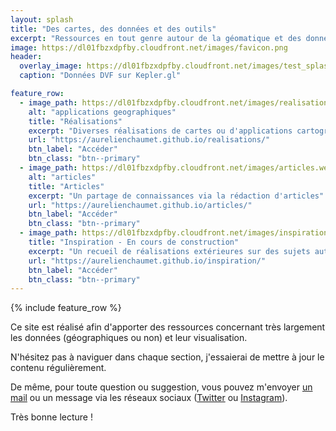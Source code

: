 ```yaml
---
layout: splash
title: "Des cartes, des données et des outils"
excerpt: "Ressources en tout genre autour de la géomatique et des données"
image: https://dl01fbzxdpfby.cloudfront.net/images/favicon.png
header:
  overlay_image: https://dl01fbzxdpfby.cloudfront.net/images/test_splash.webp
  caption: "Données DVF sur Kepler.gl"

feature_row:
  - image_path: https://dl01fbzxdpfby.cloudfront.net/images/realisations_puzzle.webp
    alt: "applications geographiques"
    title: "Réalisations"
    excerpt: "Diverses réalisations de cartes ou d'applications cartographiques web"
    url: "https://aurelienchaumet.github.io/realisations/"
    btn_label: "Accéder"
    btn_class: "btn--primary"
  - image_path: https://dl01fbzxdpfby.cloudfront.net/images/articles.webp
    alt: "articles"
    title: "Articles"
    excerpt: "Un partage de connaissances via la rédaction d'articles"
    url: "https://aurelienchaumet.github.io/articles/"
    btn_label: "Accéder"
    btn_class: "btn--primary"
  - image_path: https://dl01fbzxdpfby.cloudfront.net/images/inspiration.webp
    title: "Inspiration - En cours de construction"
    excerpt: "Un recueil de réalisations extérieures sur des sujets autour de la cartographie, des données et de visualisations diverses et variées"
    url: "https://aurelienchaumet.github.io/inspiration/"
    btn_label: "Accéder"
    btn_class: "btn--primary"
---
```


{% include feature_row %}

Ce site est réalisé afin d'apporter des ressources concernant très largement les données (géographiques ou non) et leur visualisation.

N'hésitez pas à naviguer dans chaque section, j'essaierai de mettre à jour le contenu régulièrement.

De même, pour toute question ou suggestion, vous pouvez m'envoyer [un mail](mailto:aurelienchaumet17@gmail.com) ou un message via les réseaux sociaux ([Twitter](https://twitter.com/aurelienchaumet) ou [Instagram](https://instagram.com/aurelienchaumet)).

Très bonne lecture !
